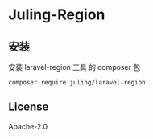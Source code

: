 # Juling-Region

## 安装

安装 laravel-region 工具 的 composer 包

```
composer require juling/laravel-region
```

## License

Apache-2.0
